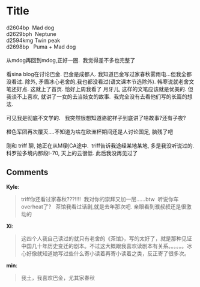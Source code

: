 # Title

<div id="msgcns!9884D0A402622CB2!4192" class="bvMsg"> d2604bp  Mad dog<br />d2629bph  Neptune<br />d2594kmg Twin peak<br />d2698bp   Puma + Mad dog      <br /><br />从mdog再回到mdog,正好一圈.  我觉得差不多也完整了<br /><br />看sina blog在讨论巴金. 巴金是成都人. 我知道巴金写过家春秋雾雨电...但我全都没看过. 除外, 矛盾冰心老舍的,我也都没看过(语文课本节选除外). 韩寒说就老舍文笔还好点. 这就上了首页. 恰好上周我看了 月牙儿, 这样的文笔应该就是优美的. 但我谈不上喜欢, 就讲了一女的去当妓女的故事.  我完全没有去看他们写的长篇的想法.<br />  <br />可见我是彻底不文学的.   我突然很想知道骆驼祥子到底讲了啥故事?还有子夜? <br /><br />橙色军团再次覆灭....不知道为啥在欧洲杯期间还是人讨论国足, 脑残了吧<br /><br />刚和 triff 聊, 她正在从MI到CA途中.  triff告诉我途经某地某地, 多是我没听说过的. <br />科罗拉多境内那段I-70, 天上的云很低. 此后我没再见过了<br /></div>

## Comments

**Kyle**:
> triff你还看过家春秋???!!!!  我对你的崇拜又加一层......btw  听说你车overheat了?
 
茶馆我看过话剧,就是去年那次吧. 亲眼看到濮叔叔还是很激动的
 

**Xi**:
> 这四个人我自己读过的就只有老舍的《茶馆》，写的太好了，就是那种见证中国几十年历史变迁的剧本。不过这大概跟我喜欢读剧本有关系。。。。。。冰心好像就知道她写过些什么寄小读着再寄小读着之类，反正寄了很多次。

**min**:
> 我土，我喜欢巴金，尤其家春秋

